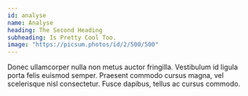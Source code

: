 ```yaml
---
id: analyse
name: Analyse
heading: The Second Heading
subheading: Is Pretty Cool Too.
image: "https://picsum.photos/id/2/500/500"
---
```


Donec ullamcorper nulla non metus auctor fringilla. Vestibulum id ligula porta felis euismod semper. Praesent commodo cursus magna, vel scelerisque nisl consectetur. Fusce dapibus, tellus ac cursus commodo.